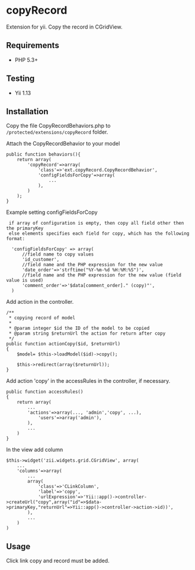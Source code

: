 copyRecord
==========

Extension for yii. Copy the record in CGridView.

## Requirements ##

 * PHP 5.3+

## Testing ##

 * Yii 1.13

## Installation ##

Copy the file CopyRecordBehaviors.php to `/protected/extensions/copyRecord` folder.

Attach the CopyRecordBehavior to your model

    public function behaviors(){
        return array(
            'copyRecord'=>array(
                'class'=>'ext.copyRecord.CopyRecordBehavior',
                'configFieldsForCopy'=>array(
                    ...
                ),
            )    
        );
    }

Example setting configFieldsForCopy

     if array of configuration is empty, then copy all field other then the primaryKey 
     else elements specifies each field for copy, which has the following format:

      'configFieldsForCopy' => array(
          //field name to copy values
          'id_customer',
          //field name and the PHP expression for the new value                                
          'date_order'=>'strftime("%Y-%m-%d %H:%M:%S")',
          //field name and the PHP expression for the new value (field value is used) 
          'comment_order'=>'$data[comment_order]." (copy)"', 
      )


Add action in the controller.

    /**
     * copying record of model
     * 
     * @param integer $id the ID of the model to be copied
     * @param string $returnUrl the action for return after copy
     */
	public function actionCopy($id, $returnUrl)
	{
        $model= $this->loadModel($id)->copy();

        $this->redirect(array($returnUrl));
	}

Add action 'copy' in the accessRules in the controller, if necessary.

	public function accessRules()
	{
		return array(
            ...
            'actions'=>array(..., 'admin','copy', ...),
                'users'=>array('admin'),
            ),
            ...
        )
    }

In the view add column

    $this->widget('zii.widgets.grid.CGridView', array(
        ...
        'columns'=>array(
            ...
            array(
                'class'=>'CLinkColumn',
                'label'=>'copy',
                'urlExpression'=>'Yii::app()->controller->createUrl("copy",array("id"=>$data->primaryKey,"returnUrl"=>Yii::app()->controller->action->id))',
            ),
            ...
        )
    )

## Usage ##

Click link copy and record must be added.